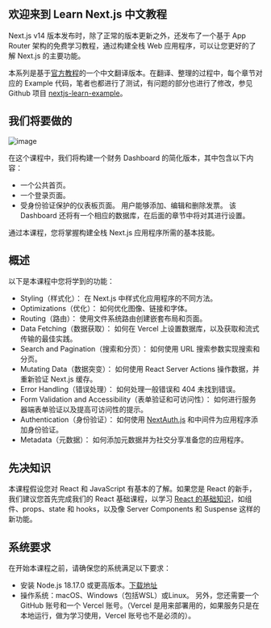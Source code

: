 ## 欢迎来到 Learn Next.js 中文教程
Next.js v14 版本发布时，除了正常的版本更新之外，还发布了一个基于 App Router 架构的免费学习教程，通过构建全栈 Web 应用程序，可以让您更好的了解 Next.js 的主要功能。

本系列是基于[官方教程](https://nextjs.org/learn)的一个中文翻译版本。在翻译、整理的过程中，每个章节对应的 Example 代码，笔者也都进行了测试，有问题的部分也进行了修改，参见 Github 项目 [nextjs-learn-example](https://github.com/qufei1993/nextjs-learn-example)。

## 我们将要做的
![image](https://github.com/user-attachments/assets/477a894e-0d26-4ce9-82ac-3993bd140491)

在这个课程中，我们将构建一个财务 Dashboard 的简化版本，其中包含以下内容：

- 一个公共首页。
- 一个登录页面。
- 受身份验证保护的仪表板页面。
用户能够添加、编辑和删除发票。
该 Dashboard 还将有一个相应的数据库，在后面的章节中将对其进行设置。

通过本课程，您将掌握构建全栈 Next.js 应用程序所需的基本技能。

## 概述
以下是本课程中您将学到的功能：

- Styling（样式化）： 在 Next.js 中样式化应用程序的不同方法。
- Optimizations（优化）： 如何优化图像、链接和字体。
- Routing（路由）： 使用文件系统路由创建嵌套布局和页面。
- Data Fetching（数据获取）： 如何在 Vercel 上设置数据库，以及获取和流式传输的最佳实践。
- Search and Pagination（搜索和分页）： 如何使用 URL 搜索参数实现搜索和分页。
- Mutating Data（数据突变）： 如何使用 React Server Actions 操作数据，并重新验证 Next.js 缓存。
- Error Handling（错误处理）： 如何处理一般错误和 404 未找到错误。
- Form Validation and Accessibility（表单验证和可访问性）： 如何进行服务器端表单验证以及提高可访问性的提示。
- Authentication（身份验证）： 如何使用 [NextAuth.js](https://next-auth.js.org/) 和中间件为应用程序添加身份验证。
- Metadata（元数据）： 如何添加元数据并为社交分享准备您的应用程序。
## 先决知识
本课程假设您对 React 和 JavaScript 有基本的了解。如果您是 React 的新手，我们建议您首先完成我们的 React 基础课程，以学习 [React 的基础知识](https://nextjs.org/learn/react-foundations)，如组件、props、state 和 hooks，以及像 Server Components 和 Suspense 这样的新功能。

## 系统要求
在开始本课程之前，请确保您的系统满足以下要求：

- 安装 Node.js 18.17.0 或更高版本。[下载地址](https://nodejs.org/en)
- 操作系统：macOS、Windows（包括WSL）或Linux。
另外，您还需要一个 GitHub 账号和一个 Vercel 账号。（Vercel 是用来部署用的，如果服务只是在本地运行，做为学习使用，Vercel 账号也不是必须的）。
 
